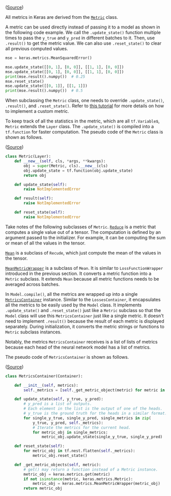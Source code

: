 ([Source](https://github.com/keras-team/keras/blob/v2.6.0/keras/metrics.py#L81))

All metrics in Keras are derived from the
[`Metric`](https://github.com/keras-team/keras/blob/v2.6.0/keras/metrics.py#L81)
class.

A metric can be used directly instead of passing it to a model as shown in the
following code example. We call the `.update_state()` function multiple times
to pass the `y_true` and `y_pred` in different batches to it. Then, use
`.result()` to get the metric value. We can also use `.reset_state()` to clear
all previous computed values.

```py
mse = keras.metrics.MeanSquaredError()

mse.update_state([[0, 1], [0, 0]], [[1, 1], [0, 0]])
mse.update_state([[0, 1], [0, 0]], [[1, 1], [0, 0]])
print(mse.result().numpy())  # 0.25
mse.reset_state()
mse.update_state([[0, 1]], [[1, 1]])
print(mse.result().numpy())  # 0.5
```

When subclassing the `Metric` class, one needs to override `.update_state()`,
`.result()`, and `.reset_state()`. Refer to
[this tutorial](https://keras.io/getting_started/intro_to_keras_for_researchers/#keeping-track-of-training-metrics)
for more details on how to implement a custom metric.

To keep track of all the statistics in the metric, which are all
`tf.Variable`s, `Metric` extends the `Layer` class. The `.update_state()` is
compiled into a `tf.function` for faster computation. The pseudo code of the
`Metric` class is shown as follows.

([Source](https://github.com/keras-team/keras/blob/v2.6.0/keras/metrics.py#L163))

```py
class Metric(Layer):
    def __new__(self, cls, *args, **kwargs):
        obj = super(Metric, cls).__new__(cls)
        obj.update_state = tf.function(obj.update_state)
        return obj

    def update_state(self):
        raise NotImplementedError

    def result(self):
        raise NotImplementedError

    def reset_state(self):
        raise NotImplementedError
```

Take notes of the following subclasses of `Metric`.
[`Reduce`](https://github.com/keras-team/keras/blob/v2.6.0/keras/metrics.py#L361)
is a metric that computes a single value out of a tensor. The computation is
defined by an argument passed to the initializer. For example, it can be
computing the sum or mean of all the values in the tensor.

[`Mean`](https://github.com/keras-team/keras/blob/v2.6.0/keras/metrics.py#L497)
is a subclass of `Recude`, which just compute the mean of the values in the
tensor.

[`MeanMetricWrapper`](https://github.com/keras-team/keras/blob/v2.6.0/keras/metrics.py#L619)
is a subclass of `Mean`. It is similar to `LossFunctionWrapper` introduced in
the previous section. It converts a metric function into a `Metric` subclass.
It extends `Mean` because all metric functions needs to be averaged across
batches.

In `Model.compile()`, all the metrics are wrapped up into a single
[`MetricsContainer`](https://github.com/keras-team/keras/blob/v2.6.0/keras/engine/compile_utils.py#L289)
instance. Similar to the `LossesContainer`, it encapsulates all the metrics to
be easily used by the `Model` class. It implements `.update_state()` and
`.reset_state()` just like a `Metric` subclass so that the `Model` class will
use this `MetricsContainer` just like a single metric. It doesn't need to
implement `.result()` because the result of each metric is displayed
separately. During initialization, it converts the metric strings or functions
to `Metric` subclass instances.

Notably, the metrics `MetricsContainer` receives is a list of lists of metrics
because each head of the neural network model has a list of metrics.

The pseudo code of `MetricsContainer` is shown as follows.

([Source](https://github.com/keras-team/keras/blob/v2.6.0/keras/engine/compile_utils.py#L289))
```py
class MetricsContainer(Container):

    def __init__(self, metrics):
        self._metrics = [self._get_metric_object(metric) for metric in metrics]

    def update_state(self, y_true, y_pred):
        # y_pred is a list of outputs.
        # Each element in the list is the output of one of the heads.
        # y_true is the ground truth for the heads in a similar format.
        for single_y_true, single_y_pred, single_metrics in zip(
            y_true, y_pred, self._metrics):
            # Iterate the metrics for the current head.
            for metric_obj in single_metrics:
                metric_obj.update_state(single_y_true, single_y_pred)

    def reset_state(self):
        for metric_obj in tf.nest.flatten(self._metrics):
            metric_obj.reset_state()

    def _get_metric_objects(self, metric):
        # get() may return a function instead of a Metric instance.
        metric_obj = keras.metrics.get(metric)
        if not isinstance(metric, keras.metrics.Metric):
            metric_obj = keras.metrics.MeanMetricWrapper(metric_obj)
        return metric_obj
```
